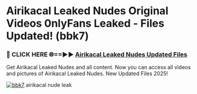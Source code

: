 # Airikacal Leaked Nudes Original Videos 0nlyFans Leaked - Files Updated! (bbk7)

<h3>🔴 CLICK HERE 🌐==►► <a href="https://tinyurl.com/yrmya6cz" rel="nofollow">Airikacal Leaked Nudes Updated Files</a></h3>

Get Airikacal Leaked Nudes and all content. Now you can access all videos and pictures of Airikacal Leaked Nudes. New Updated Files 2025!

[![bbk7](https://i.imgur.com/FMdXYCs.gif)](https://tinyurl.com/yrmya6cz)
airikacal nude leak